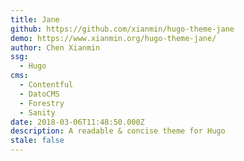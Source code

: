 ```yaml
---
title: Jane
github: https://github.com/xianmin/hugo-theme-jane
demo: https://www.xianmin.org/hugo-theme-jane/
author: Chen Xianmin
ssg:
  - Hugo
cms:
  - Contentful
  - DatoCMS
  - Forestry
  - Sanity
date: 2018-03-06T11:48:50.000Z
description: A readable & concise theme for Hugo
stale: false
---
```

